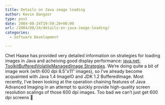 ```yaml
---
title: Details on Java image loading
author: Kevin Dangoor
type: post
date: 2004-08-24T19:59:20+00:00
url: /2004/08/24/details-on-java-image-loading/
categories:
  - Software Development

---
```

Chet Haase has provided very detailed information on strategies for loading images in Java and acheiving good display performance: [java.net: ToolkitBufferedVolatileManagedImage Strategies][1]. We&#8217;re doing quite a bit of image work (with 600 dpi 8.5&#8243;x11&#8243; images), so I&#8217;ve already become acquainted with Java 1.4 ImageIO and JDK 1.2 BufferedImage. Most recently, I&#8217;ve been looking at the operation chaining features of Java Advanced Imaging in an attempt to quickly provide high-quality screen resolution scalings of those 600 dpi images. Too bad we can&#8217;t just get 600 dpi screens 🙂

 [1]: http://weblogs.java.net/pub/wlg/1739 "java.net: ToolkitBufferedVolatileManagedImage Strategies [August 24, 2004]"